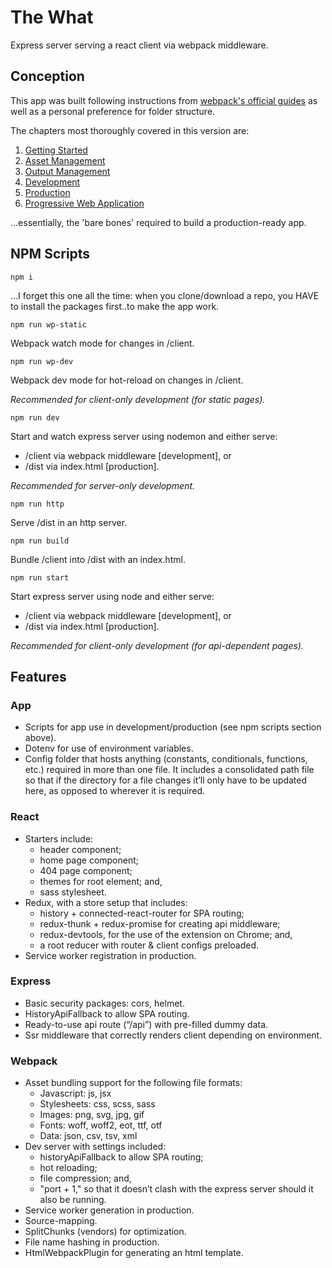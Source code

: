 # The What

Express server serving a react client via webpack middleware.

## Conception

This app was built following instructions from [webpack's official guides](https://webpack.js.org/guides/) as well as a personal preference for folder structure.

The chapters most thoroughly covered in this version are:

1. [Getting Started](https://webpack.js.org/guides/getting-started/)
2. [Asset Management](https://webpack.js.org/guides/asset-management/)
3. [Output Management](https://webpack.js.org/guides/output-management/)
4. [Development](https://webpack.js.org/guides/development/)
5. [Production](https://webpack.js.org/guides/production/)
6. [Progressive Web Application](https://webpack.js.org/guides/progressive-web-application/)

...essentially, the 'bare bones' required to build a production-ready app.

## NPM Scripts

`npm i`

...I forget this one all the time: when you clone/download a repo, you HAVE to install the packages first..to make the app work.

`npm run wp-static`

Webpack watch mode for changes in /client.

`npm run wp-dev`

Webpack dev mode for hot-reload on changes in /client.

_Recommended for client-only development (for static pages)._

`npm run dev`

Start and watch express server using nodemon and either serve:

- /client via webpack middleware [development], or
- /dist via index.html [production].

_Recommended for server-only development._

`npm run http`

Serve /dist in an http server.

`npm run build`

Bundle /client into /dist with an index.html.

`npm run start`

Start express server using node and either serve:

- /client via webpack middleware [development], or
- /dist via index.html [production].

_Recommended for client-only development (for api-dependent pages)._

## Features

### App

- Scripts for app use in development/production (see npm scripts section above).
- Dotenv for use of environment variables.
- Config folder that hosts anything (constants, conditionals, functions, etc.) required in more than one file. It includes a consolidated path file so that if the directory for a file changes it’ll only have to be updated here, as opposed to wherever it is required.

### React

- Starters include:
  - header component;
  - home page component;
  - 404 page component;
  - themes for root element; and,
  - sass stylesheet.
- Redux, with a store setup that includes:
  - history + connected-react-router for SPA routing;
  - redux-thunk + redux-promise for creating api middleware;
  - redux-devtools, for the use of the extension on Chrome; and,
  - a root reducer with router & client configs preloaded.
- Service worker registration in production.

### Express

- Basic security packages: cors, helmet.
- HistoryApiFallback to allow SPA routing.
- Ready-to-use api route (“/api”) with pre-filled dummy data.
- Ssr middleware that correctly renders client depending on environment.

### Webpack

- Asset bundling support for the following file formats:
  - Javascript: js, jsx
  - Stylesheets: css, scss, sass
  - Images: png, svg, jpg, gif
  - Fonts: woff, woff2, eot, ttf, otf
  - Data: json, csv, tsv, xml
- Dev server with settings included:
  - historyApiFallback to allow SPA routing;
  - hot reloading;
  - file compression; and,
  - "port + 1," so that it doesn’t clash with the express server should it also be running.
- Service worker generation in production.
- Source-mapping.
- SplitChunks (vendors) for optimization.
- File name hashing in production.
- HtmlWebpackPlugin for generating an html template.
